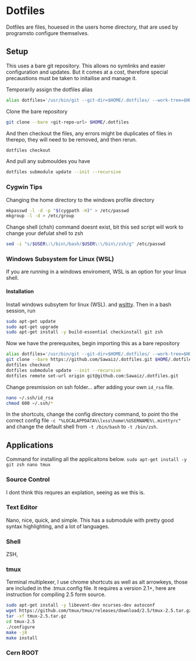 # Dotfiles
Dotfiles are files, houesed in the users home directory, that are used by programsto configure themselves.

## Setup
This uses a bare git repository. This allows no symlinks and easier configuration and updates. But it comes at a cost, therefore special precaustions must be taken to initailise and 
manage it.

Temporarily assign the dotfiles alias
```bash
alias dotfiles='/usr/bin/git --git-dir=$HOME/.dotfiles/ --work-tree=$HOME'
```
Clone the bare repository
```bash
git clone --bare <git-repo-url> $HOME/.dotfiles
```
And then checkout the files, any errors might be duplicates of files in therepo, they will need to be removed, and then rerun.
```bash
dotfiles checkout
```
And pull any submouldes you have
```bash
dotfiles submodule update --init --recursive
```

### Cygwin Tips
Changing the home directory to the windows profile directory
```bash
mkpasswd -l -d -p "$(cygpath -H)" > /etc/passwd
mkgroup -l -d > /etc/group
```
Change shell (chsh) command doesnt exist, bit this sed script will work to change your defulat shell to zsh
```bash
sed -i "s/$USER\:\/bin\/bash/$USER\:\/bin\/zsh/g" /etc/passwd
```
### Windows Subsystem for Linux (WSL)
If you are running in a windows enviroment, WSL is an option for your linux shell.

#### Installation
Install windows subsytem for linux (WSL). and [wsltty](https://github.com/mintty/wsltty). Then in a bash session, run
```bash
sudo apt-get update
sudo apt-get upgrade
sudo apt-get install -y build-essential checkinstall git zsh
```
Now we have the prerequsites, begin importing this as a bare repository
```bash
alias dotfiles='/usr/bin/git --git-dir=$HOME/.dotfiles/ --work-tree=$HOME'
git clone --bare https://github.com/Sawaiz/.dotfiles.git $HOME/.dotfiles
dotfiles checkout
dotfiles submodule update --init --recursive
dotfiles remote set-url origin git@github.com:Sawaiz/.dotfiles.git
```
Change presmission on ssh folder... after adding your own `id_rsa` file.
```bash
nano ~/.ssh/id_rsa
chmod 600 ~/.ssh/*
```
In the shortcuts, change the config directory command, to point tho the correct config file `-c "%LOCALAPPDATA%\lxss\home\%USERNAME%\.minttyrc"` and change the default shell from `-t /bin/bash` to `-t /bin/zsh`.

## Applications
Command for installing all the applicaitons below.
`sudo apt-get install -y git zsh nano tmux`

### Source Control
I dont think this requres an explation, seeing as we this is.

### Text Editor
Nano, nice, quick, and simple. This has a submodule with pretty good syntax highlighting, and a lot of languages.

### Shell
ZSH, 

### tmux
Terminal multiplexer, I use chrome shortcuts as well as alt arrowkeys, those are included in the .tmux.config file. It requires a version 2.1+, here are instruction for compiling 2.5 form source.
```bash
sudo apt-get install -y libevent-dev ncurses-dev autoconf
wget https://github.com/tmux/tmux/releases/download/2.5/tmux-2.5.tar.gz
tar -xf tmux-2.5.tar.gz
cd tmux-2.5
./configure
make -j8
make install
```

### Cern ROOT
